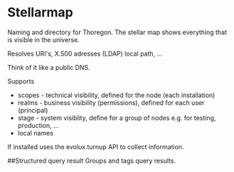 Stellarmap
==========

Naming and directory for Thoregon. The stellar map shows everything that is visible in the universe.

Resolves URI's, X.500 adresses (LDAP) local path, ...

Think of it like a public DNS.

Supports 
- scopes - technical visibility, defined for the node (each installation)
- realms - business visibility (permissions), defined for each user (principal)
- stage  - system visiblity, define for a group of nodes e.g. for testing, production, ...
- local names

If installed uses the evolux.turnup API to collect information.

##Structured query result
Groups and tags query results. 
